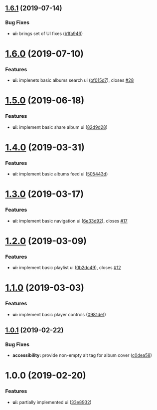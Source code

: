 ## [1.6.1](https://github.com/pathephone/pathephone-web/compare/v1.6.0...v1.6.1) (2019-07-14)


### Bug Fixes

* **ui:** brings set of UI fixes ([b1fa946](https://github.com/pathephone/pathephone-web/commit/b1fa946))

# [1.6.0](https://github.com/pathephone/pathephone-web/compare/v1.5.0...v1.6.0) (2019-07-10)


### Features

* **ui:** implenets basic albums search ui ([bf015d7](https://github.com/pathephone/pathephone-web/commit/bf015d7)), closes [#28](https://github.com/pathephone/pathephone-web/issues/28)

# [1.5.0](https://github.com/pathephone/pathephone-web/compare/v1.4.0...v1.5.0) (2019-06-18)


### Features

* **ui:** implement basic share album ui ([82d9d28](https://github.com/pathephone/pathephone-web/commit/82d9d28))

# [1.4.0](https://github.com/pathephone/pathephone-web/compare/v1.3.0...v1.4.0) (2019-03-31)


### Features

* **ui:** implement basic albums feed ui ([505443d](https://github.com/pathephone/pathephone-web/commit/505443d))

# [1.3.0](https://github.com/pathephone/pathephone-web/compare/v1.2.0...v1.3.0) (2019-03-17)


### Features

* **ui:** implement basic navigation ui ([6e33d92](https://github.com/pathephone/pathephone-web/commit/6e33d92)), closes [#17](https://github.com/pathephone/pathephone-web/issues/17)

# [1.2.0](https://github.com/pathephone/pathephone-web/compare/v1.1.0...v1.2.0) (2019-03-09)


### Features

* **ui:** implement basic playlist ui ([0b2dc49](https://github.com/pathephone/pathephone-web/commit/0b2dc49)), closes [#12](https://github.com/pathephone/pathephone-web/issues/12)

# [1.1.0](https://github.com/pathephone/pathephone-web/compare/v1.0.1...v1.1.0) (2019-03-03)


### Features

* **ui:** implement basic player controls ([0981de1](https://github.com/pathephone/pathephone-web/commit/0981de1))

## [1.0.1](https://github.com/pathephone/pathephone-web/compare/v1.0.0...v1.0.1) (2019-02-22)


### Bug Fixes

* **accessibility:** provide non-empty alt tag for album cover ([c0dea58](https://github.com/pathephone/pathephone-web/commit/c0dea58))

# 1.0.0 (2019-02-20)


### Features

* **ui:** partially implemented ui ([33e8932](https://github.com/pathephone/pathephone-web/commit/33e8932))
